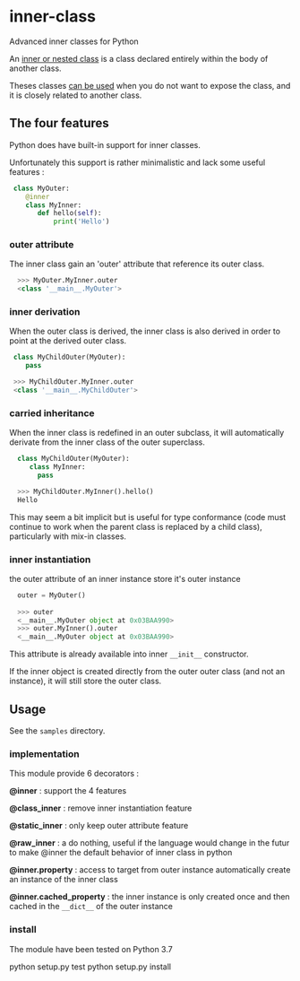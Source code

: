 # inner-class
Advanced inner classes for Python

An [inner or  nested class](https://en.wikipedia.org/wiki/Inner_class)  is a class
declared entirely within the body of another class.

Theses classes [can be used](https://www.novixys.com/blog/nested-inner-classes-python)
when you do not want to expose the class, and it is closely related to another class.

## The four features

Python does have built-in support for inner classes. 

Unfortunately this support is rather minimalistic and lack some useful features :


```python
 class MyOuter:
    @inner
    class MyInner:
       def hello(self):
           print('Hello')
```

### outer attribute

The inner class gain an 'outer' attribute that reference its outer class.

```python
  >>> MyOuter.MyInner.outer 
  <class '__main__.MyOuter'>
```


### inner derivation
 
When the outer class is derived, the inner class is also derived in order
to point at the derived outer class.

```python
 class MyChildOuter(MyOuter):
    pass

 >>> MyChildOuter.MyInner.outer
 <class '__main__.MyChildOuter'>
```

### carried inheritance

When the inner class is redefined in an outer subclass, it will automatically
derivate from the inner class of the outer superclass.

```python
  class MyChildOuter(MyOuter):
     class MyInner:
       pass

  >>> MyChildOuter.MyInner().hello()
  Hello
```

This may seem a bit implicit but is useful for type conformance
(code must continue to work when the parent class is replaced by a child class),
particularly with mix-in classes.


###  inner instantiation
 
the outer attribute of an inner instance store it's outer instance

```python
  outer = MyOuter()
  
  >>> outer
  <__main__.MyOuter object at 0x03BAA990>
  >>> outer.MyInner().outer
  <__main__.MyOuter object at 0x03BAA990>
```

This attribute is already available into inner ```__init__``` constructor.

If the inner object  is created directly from the outer  outer class (and not an instance), it will still store the outer class.


## Usage

See the ```samples``` directory.


 
### implementation

This module provide 6 decorators :

**@inner** : support the 4 features

**@class_inner** : remove inner instantiation feature

**@static_inner** : only keep outer attribute feature

**@raw_inner** : a do nothing, useful if the language would change in the futur to make @inner the default behavior of inner class in python

**@inner.property** : access to target from outer instance automatically create an instance of the inner class 

**@inner.cached_property** :  the  inner instance is only created once and then cached in the ```__dict__``` of the outer instance



### install

The module have been tested on Python 3.7

python setup.py test
python setup.py install 

